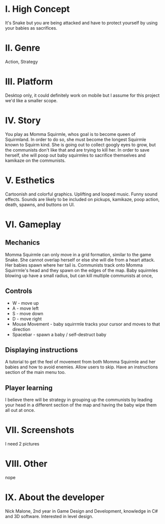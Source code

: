 # I. High Concept  
It's Snake but you are being attacked and have to protect yourself by using your babies as sacrifices.

# II. Genre  
Action, Strategy

# III. Platform  
Desktop only, it could definitely work on mobile but I assume for this project we'd like a smaller scope.

# IV. Story  
You play as Momma Squirmle, whos goal is to become queen of Squirmland. In order to do so, she must become the longest Squirmle known to Squirm kind. She is going out to collect googly eyes to grow, but the communists don't like that and are trying to kill her. In order to save herself, she will poop out baby squirmles to sacrifice themselves and kamikaze on the communists.

# V. Esthetics  
Cartoonish and colorful graphics. Uplifting and looped music. Funny sound effects.
Sounds are likely to be included on pickups, kamikaze, poop action, death, spawns, and buttons on UI.

# VI. Gameplay  
## Mechanics  
Momma Squirmle can only move in a grid formation, similar to the game Snake. She cannot overlap herself or else she will die from a heart attack. Her babies spawn where her tail is. Communists track onto Momma Squirrmle's head and they spawn on the edges of the map. Baby squirmles blowing up have a small radius, but can kill multiple communists at once,

## Controls  
 - W - move up
 - A - move left
 - S - move down
 - D - move right
 - Mouse Movement - baby squirrmle tracks your cursor and moves to that direction
 - Spacebar - spawn a baby / self-destruct baby

## Displaying instructions  
A tutorial to get the feel of movement from both Momma Squirmle and her babies and how to avoid enemies. Allow users to skip. Have an instructions section of the main menu too.

## Player learning  
I believe there will be strategy in grouping up the communists by leading your head in a different section of the map and having the baby wipe them all out at once.

# VII. Screenshots  
I need 2 pictures

# VIII. Other
nope

# IX. About the developer
Nick Malone, 2nd year in Game Design and Development, knowledge in C# and 3D software. Interested in level design.
